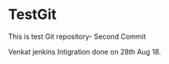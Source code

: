 # TestGit
This is test Git repository- Second Commit

Venkat jenkins Intigration done on 28th Aug 18.
